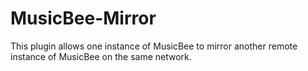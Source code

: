 # MusicBee-Mirror
This plugin allows one instance of MusicBee to mirror another remote instance of MusicBee on the same network.
